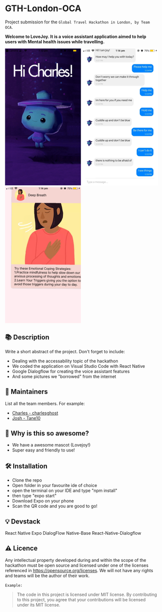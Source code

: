 # GTH-London-OCA
Project submission for the `Global Travel Hackathon in London, by Team OCA`.

**Welcome to LoveJoy. It is a voice assistant application aimed to help users with Mental health issues while travelling.**

<p float="left">
<img src="screenshots/IMG_3933.PNG"  width="250" height="450">
<img src="screenshots/IMG_3934.PNG"  width="250" height="450">
<img src="screenshots/IMG_3935.PNG"  width="250" height="450">
</p>

## :books: Description

Write a short abstract of the project. Don't forget to include:

* Dealing with the accessability topic of the hackathon
* We coded the application on Visual Studio Code with React Native
* Google Dialogflow for creating the voice assistant features
* And some pictures we "borrowed" from the internet

## :hugs: Maintainers

List all the team members. For example:
* [Charles - charlesghost](https://github.com/charlesghost)
* [Josh - Tane10](https://github.com/Tane10)

## :tada: Why is this so awesome?

* We have a awesome mascot (Lovejoy!)
* Super easy and friendly to use!

## :hammer_and_wrench: Installation

- Clone the repo
- Open folder in your favourite ide of choice
- open the terminal on your IDE and type "npm install"
- then type "expo start"
- Download Expo on your phone
- Scan the QR code and you are good to go!

## :bulb: Devstack

React Native
Expo
DialogFlow
Native-Base
React-Native-Dialogflow

## :warning: Licence

Any intellectual property developed during and within the scope of the hackathon must be open source and licensed under one of the licenses referenced in https://opensource.org/licenses. We will not have any rights and teams will be the author of their work.

`Example:`

>The code in this project is licensed under MIT license. By contributing to this project, you agree that your contributions will be licensed under its MIT license.
